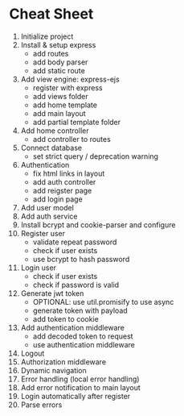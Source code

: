 # Cheat Sheet

1. Initialize project
2. Install & setup express
    * add routes
    * add body parser
    * add static route
3. Add view engine: express-ejs
    * register with express
    * add views folder
    * add home template 
    * add main layout
    * add partial template folder
4. Add home controller
    * add controller to routes
5. Connect database
    * set strict query / deprecation warning
6. Authentication
    * fix html links in layout
    * add auth controller
    * add reigster page
    * add login page
7. Add user model
8. Add auth service
9. Install bcrypt and cookie-parser and configure
10. Register user
    * validate repeat password
    * check if user exists
    * use bcrypt to hash password
11. Login user
    * check if user exists
    * check if password is valid
12. Generate jwt token
    * OPTIONAL: use util.promisify to use async
    * generate token with payload
    * add token to cookie
13. Add authentication middleware
    * add decoded token to request
    * use authentication middleware
14. Logout
15. Authorization middleware
16. Dynamic navigation
17. Error handling (local error handling)
18. Add error notification to main layout
19. Login automatically after register
20. Parse errors